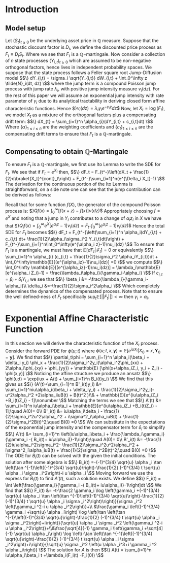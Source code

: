 # Introduction

## Model setup

Let $(S_t)_{t\geq 0}$ be the underlying asset price in $\mathbb{Q}$
measure. Suppose that the stochastic discount factor is $D_t$, we define
the discounted price process as $F_t \equiv D_t S_t$. Where we see that
$F_t$ is a $\mathbb{Q}-$martingale. Now consider a collection of $n$
state processes $(Y_{i,t})_{t\geq 0}$ which are assumed to be
non-negative orthogonal factors, hence lives in independent probability
spaces. We suppose that the state process follows a Feller square root
Jump-Diffusion model $$\}
    dY_{i,t} = \sigma_i \sqrt{Y_{i,t}} dW_{i,t} +  \int_0^\infty z \tilde{N}_i(dt, dz) 
\$$ where the jump term is a compound Poisson jump process
with jump rate $\lambda_i$, with positive jump intensity measure
$\nu_i(dz)$. For the rest of this paper we will assume an exponential
jump intensity with rate parameter of $\gamma_i$ due to its analytical
tractability in deriving closed form affine characteristic functions.
Hence $$\}
    \nu_i(dz) =\lambda_i\gamma_ie^{-\gamma_i z}dz
\$$ Now, let $X_t = \log(F_t)$, we model $X_t$ as a mixture
of the orthogonal factors plus a compensating drift term:
$$\}
    dX_{t} = \sum_{i=1}^n \alpha_{i}(dY_{i,t} + c_{i,t}dt) 
\$$ Where $\{\alpha\}_{1\leq i \leq n}$ are the weighting
coefficients and $\{c_t\}_{1\leq i \leq n}$ are the compensating drift
terms to ensure that $F_t$ is a $\mathbb{Q}$-martingale.

## Compensating to obtain $\mathbb{Q}$-Martingale

To ensure $F_t$ is a $\mathbb{Q}$-martingale, we first use Ito Lemma to
write the SDE for $F_t$. We see that if $F_t = e^{X_t}$ then,
$$\}
    dF_t = F_{t^-}\left(dX_t + \frac{1}{2}d\braket{X_t}^{cont}_t\right) + F_{t^-}\sum_{i=1}^n(e^{\Delta_i X_t}-1)
\$$ The derivation for the continuous portion of the Ito
Lemma is straightforward, on a side note one can see that the jump
contribution can be derived as follows:

Recall that for some function $f(X)$, the generator of the compound
Poisson process is: $$\}
    Qf(x)=\int_0^\infty [f(x+z) - f(x) ]\nu(dz)
\$$ Appropriately choosing $f = e^X$ and noting that a jump
in $Y_i$ contributes to a change of $\alpha_iz_i$ in $X$ we have that
$$\}
    Q_if(x)=\int_0^\infty e^X[e^{\alpha_i z}- 1]\nu_i(dz) = F_{t^-}\int_0^\infty [e^{\alpha_i z}- 1]\nu_i(dz) 
\$$ Hence the total SDE for $F_t$ becomes $$\}
    dF_t = F_{t^-}\left(\sum_{i=1}^n \alpha_i(dY_{i,t} + c_{i,t} dt+ \frac{1}{2}\alpha_i\sigma_i^2 Y_{i,t}dt)\right) + F_{t^-}\sum_{i=1}^n\int_0^\infty(e^{\alpha_i z}-1)\nu_i(dz)
\$$ To ensure that $F_t$ is a martingale, we must have that
$\mathbb{E}[dF_t | \mathcal{F}_t]=0$ or equivalently $$\}
    \sum_{i=1}^n \alpha_{i} (c_{i,t} + \frac{1}{2}\sigma_i^2 \alpha_iY_{i,t})dt + \int_0^\infty\mathbb{E}[(e^{\alpha_iz}-1)\nu_i(dz)] =0
\$$ we compute $$\}
    \int_0^\infty \mathbb{E}[(e^{\alpha_iz}-1)\nu_i(dz)] = \lambda_i\mathbb{E}[e^{\alpha_i Z_i}-1] = \frac{\lambda_i\alpha_i}{\gamma_i-\alpha_i}
\$$ If $c_{i,t} = \beta_i + \delta_i Y_{i,t}$ we see that
$$\}
    \beta_i &= -\frac{\lambda_i}{\gamma_i-\alpha_i}\\
    \delta_i &=-\frac{1}{2}\sigma_i^2\alpha_i
\$$ Which completely determines the dynamics of the
compensated process. Note that to ensure the well defined-ness of $F_t$
specifically $\sup_t \mathbb{E}[||F_t||] <\infty$ then
$\gamma_i > \alpha_i$.

# Exponential Affine Characteristic Function

In this section we will derive the characteristic function of the $X_t$
process. Consider the forward PDE for $\phi(u;t)$ where
$\phi(u;t, x,\mathbf{y}) = \mathbb{E}[e^{iuX_{t}}|X_0 = x, \mathbf{Y}_0 = \mathbf{y}]$.
We find that $$\}
    \partial_t\phi = \sum_{i=1}^n \alpha_i(\beta_i + \delta_i y_i) \phi_x + \frac{1}{2}\sigma_i^2y_i(\alpha_i^2\phi_{xx} + 2\alpha_i\phi_{xy} + \phi_{yy})  + \mathbb{E} [\phi(x+\alpha_iZ_i, y_i + Z_i) - \phi(x,y)]
\$$ Noticing the affine structure we produce an ansatz
$$\}
    \phi(u;t) = \exp(iux + A(t) + \sum_{i=1}^n B_i(t)y_i)
\$$ We find that this gives us $$\}
    (A'(t)+\sum_{i=1}^n B'_i(t)y_i) &= \sum_{i=1}^niu\alpha_i(\beta_i + \delta_iy_i) + \frac{1}{2}\sigma_i^2y_i(-u^2\alpha_i^2 +2\alpha_iiuB(t) + B(t)^2 )\\& + \mathbb{E}[e^{iu\alpha_iZ_i +B_i(t)Z_i} - 1]\nonumber
\$$ Matching the terms we see that $$\}
    A'(t) &= \sum_{i=1}^n iu\alpha_i\beta_i +  \mathbb{E}[e^{iu\alpha_iZ_i +B_i(t)Z_i} - 1];\quad A(0)= 0\\
    B'_i(t) &= iu\alpha_i\delta_i - \frac{1}{2}\sigma_i^2u^2\alpha_i^2 + i\sigma^2_i\alpha_iuB(t) + \frac{1}{2}\sigma_i^2B(t)^2;\quad B(0) =0
\$$ We can substitute in the expectations of the exponential
jump intensity and the compensator term for $\delta_i$ to simplify
$$\}
    A'(t) &= \sum_{i=1}^n \left(iu\alpha_i\beta_i +  \frac{\lambda_i\gamma_i}{\gamma_i -( B_i(t)+ iu\alpha_i)}-1\right);\quad A(0)= 0\\
    B'_i(t) &= -\frac{1}{2}iu\alpha_i^2\sigma_i^2- \frac{1}{2}\sigma_i^2u^2\alpha_i^2 + i\sigma^2_i\alpha_iuB(t) + \frac{1}{2}\sigma_i^2B(t)^2;\quad B(0) =0
\$$ The ODE for $B_i(t)$ can be solved with the given the
initial conditions. The solution after some algebra is $$\}
    B_i(t) =-(-1)^{3/4} \sqrt{u} \alpha _i \tan \left(\tan ^{-1}\left((-1)^{3/4}
   \sqrt{u}\right)-\frac{1}{2} (-1)^{3/4} t \sqrt{u} \alpha _i \sigma _i^2\right)-i u
   \alpha _i
\$$ Moving forward we use the express for $B_i(t)$ to find
$A'(t)$, such a solution exists. We define $$\}
    F_i(t) = \int \left[\frac{\gamma_i}{\gamma_i -( B_i(t)+ iu\alpha_i)}-1\right]dt
\$$ We find that $$\}
    F_i(t) &= -t-\frac{2 \gamma_i  \log \left(\gamma_i +(-1)^{3/4} \sqrt{u} \alpha _i \tan \left(\tan
   ^{-1}\left((-1)^{3/4} \sqrt{u}\right)-\frac{1}{2} (-1)^{3/4} t \sqrt{u} \alpha _i
   \sigma _i^2\right)\right)}{\sigma _i^2 \left(\gamma_i ^2-i u \alpha _i^2\right)}+\\
   &\frac{\gamma_i  \left((-1)^{3/4} \gamma_i +\sqrt{u} \alpha _i\right) \log \left(\tan
   \left(\tan ^{-1}\left((-1)^{3/4} \sqrt{u}\right)-\frac{1}{2} (-1)^{3/4} t \sqrt{u}
   \alpha _i \sigma _i^2\right)+i\right)}{\sqrt{u} \alpha _i \sigma _i^2 \left(\gamma_i
   ^2-i u \alpha _i^2\right)}+\\&\frac{\sqrt[4]{-1} \gamma_i  \left(\gamma_i +\sqrt[4]{-1} \sqrt{u} \alpha _i\right) \log
   \left(-\tan \left(\tan ^{-1}\left((-1)^{3/4} \sqrt{u}\right)-\frac{1}{2} (-1)^{3/4} t
   \sqrt{u} \alpha _i \sigma _i^2\right)+i\right)}{\sqrt{u} \sigma _i^2 \left(u \alpha
   _i^3+i \gamma_i ^2 \alpha _i\right)}
\$$ The solution for $A$ is then $$\}
    A(t) = \sum_{i=1}^n iu\alpha_i\beta_i t +\lambda_i(F_i(t) -F_i(0))
\$$
